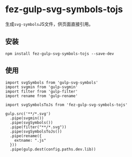 # fez-gulp-svg-symbols-tojs
生成`svg-symbols`JS文件，供页面直接引用。

## 安装

```
npm install fez-gulp-svg-symbols-tojs --save-dev
```

## 使用

```
import svgSymbols from 'gulp-svg-symbols'
import svgmin from 'gulp-svgmin'
import filter from 'gulp-filter'
import rename from 'gulp-rename'

import svgSymbolsToJs from 'fez-gulp-svg-symbols-tojs'

gulp.src('**/*.svg')
  .pipe(svgmin())
  .pipe(svgSymbols())
  .pipe(filter("**/*.svg"))
  .pipe(svgSymbolsToJs())
  .pipe(rename({
    extname: ".js"
  }))
  .pipe(gulp.dest(config.paths.dev.lib))
```